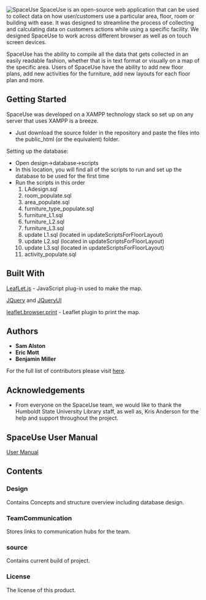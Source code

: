<img src='source/images/logo.png' title='Logo' width='' alt='SpaceUse' />
SpaceUse is an open-source web application that can be used to collect data on how user/customers use a particular area, floor, room or building with ease. It was designed to streamline the process of collecting and calculating data on customers actions while using a specific facility. We designed SpaceUse to work across different browser as well as on touch screen devices.

SpaceUse has the ability to compile all the data that gets collected in an easily readable fashion, whether that is in text format or visually on a map of the specific area. Users of SpaceUse have the ability to add new floor plans, add new activities for the furniture, add new layouts for each floor plan and more. 

## Getting Started
SpaceUse was developed on a XAMPP technology stack so set up on any server that uses XAMPP is a breeze.
   - Just download the source folder in the repository and paste the files into the public_html (or the equivalent) folder. 

Setting up the database:
   - Open design->database->scripts
   - In this location, you will find all of the scripts to run and set up the database to be used for the first time
   - Run the scripts in this order
      1. LAdesign.sql
      2. room_populate.sql
      3. area_populate.sql
      4. furniture_type_populate.sql
      5. furniture_L1.sql
      6. furniture_L2.sql
      7. furniture_L3.sql
      8. update L1.sql (located in updateScriptsForFloorLayout)
      9. update L2.sql (located in updateScriptsForFloorLayout)
      10. update L3.sql (located in updateScriptsForFloorLayout)
      11. activity_populate.sql

## Built With
[LeafLet.js](https://leafletjs.com/) - JavaScript plug-in used to make the map.

[JQuery](https://jquery.com/) and [JQueryUI](https://jqueryui.com/)

[leaflet.browser.print](https://github.com/Igor-Vladyka/leaflet.browser.print) - Leaflet plugin to print the map.

## Authors
* **Sam Alston** 
* **Eric Mott**
* **Benjamin Miller**

For the full list of contributors please visit [here](https://github.com/LibrarySpaceUse/HSUSpaceUse/graphs/contributors).

## Acknowledgements
* From everyone on the SpaceUse team, we would like to thank the Humboldt State University Library staff, as well as, Kris Anderson for the help and support throughout the project.

## SpaceUse User Manual
[User Manual](https://docs.google.com/document/d/1Qbb-dlis2u87KZwG1Kl00LwKjKE1OTeb29Rze8zwXgI/edit?usp=sharing)

## Contents

### Design
Contains Concepts and structure overview including database design.

### TeamCommunication
Stores links to communication hubs for the team.

### source
Contains current build of project.

### License
The license of this product.
